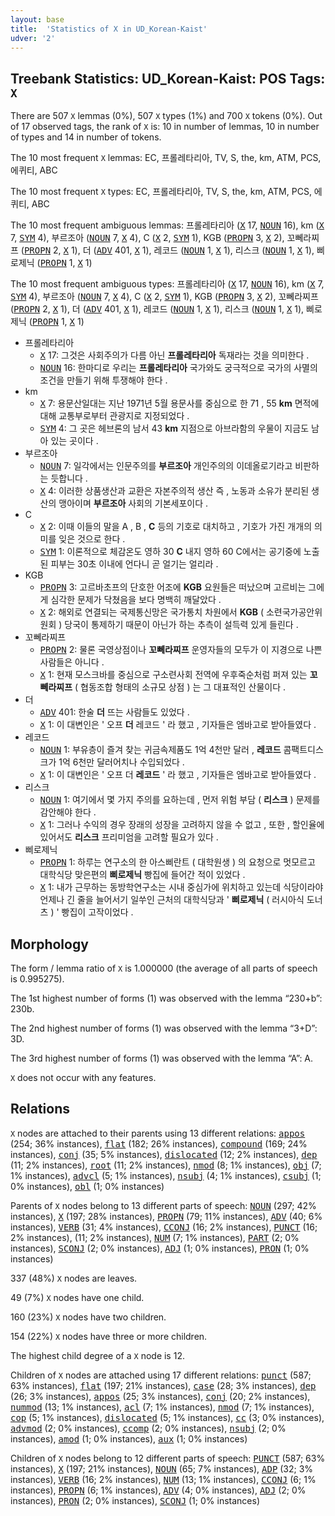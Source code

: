 ```yaml
---
layout: base
title:  'Statistics of X in UD_Korean-Kaist'
udver: '2'
---
```


## Treebank Statistics: UD_Korean-Kaist: POS Tags: `X`

There are 507 `X` lemmas (0%), 507 `X` types (1%) and 700 `X` tokens (0%).
Out of 17 observed tags, the rank of `X` is: 10 in number of lemmas, 10 in number of types and 14 in number of tokens.

The 10 most frequent `X` lemmas: EC, 프롤레타리아, TV, S, the, km, ATM, PCS, 에퀴티, ABC

The 10 most frequent `X` types:  EC, 프롤레타리아, TV, S, the, km, ATM, PCS, 에퀴티, ABC

The 10 most frequent ambiguous lemmas: 프롤레타리아 (<tt><a href="ko_kaist-pos-X.html">X</a></tt> 17, <tt><a href="ko_kaist-pos-NOUN.html">NOUN</a></tt> 16), km (<tt><a href="ko_kaist-pos-X.html">X</a></tt> 7, <tt><a href="ko_kaist-pos-SYM.html">SYM</a></tt> 4), 부르조아 (<tt><a href="ko_kaist-pos-NOUN.html">NOUN</a></tt> 7, <tt><a href="ko_kaist-pos-X.html">X</a></tt> 4), C (<tt><a href="ko_kaist-pos-X.html">X</a></tt> 2, <tt><a href="ko_kaist-pos-SYM.html">SYM</a></tt> 1), KGB (<tt><a href="ko_kaist-pos-PROPN.html">PROPN</a></tt> 3, <tt><a href="ko_kaist-pos-X.html">X</a></tt> 2), 꼬뻬라찌프 (<tt><a href="ko_kaist-pos-PROPN.html">PROPN</a></tt> 2, <tt><a href="ko_kaist-pos-X.html">X</a></tt> 1), 더 (<tt><a href="ko_kaist-pos-ADV.html">ADV</a></tt> 401, <tt><a href="ko_kaist-pos-X.html">X</a></tt> 1), 레코드 (<tt><a href="ko_kaist-pos-NOUN.html">NOUN</a></tt> 1, <tt><a href="ko_kaist-pos-X.html">X</a></tt> 1), 리스크 (<tt><a href="ko_kaist-pos-NOUN.html">NOUN</a></tt> 1, <tt><a href="ko_kaist-pos-X.html">X</a></tt> 1), 삐로제닉 (<tt><a href="ko_kaist-pos-PROPN.html">PROPN</a></tt> 1, <tt><a href="ko_kaist-pos-X.html">X</a></tt> 1)

The 10 most frequent ambiguous types:  프롤레타리아 (<tt><a href="ko_kaist-pos-X.html">X</a></tt> 17, <tt><a href="ko_kaist-pos-NOUN.html">NOUN</a></tt> 16), km (<tt><a href="ko_kaist-pos-X.html">X</a></tt> 7, <tt><a href="ko_kaist-pos-SYM.html">SYM</a></tt> 4), 부르조아 (<tt><a href="ko_kaist-pos-NOUN.html">NOUN</a></tt> 7, <tt><a href="ko_kaist-pos-X.html">X</a></tt> 4), C (<tt><a href="ko_kaist-pos-X.html">X</a></tt> 2, <tt><a href="ko_kaist-pos-SYM.html">SYM</a></tt> 1), KGB (<tt><a href="ko_kaist-pos-PROPN.html">PROPN</a></tt> 3, <tt><a href="ko_kaist-pos-X.html">X</a></tt> 2), 꼬뻬라찌프 (<tt><a href="ko_kaist-pos-PROPN.html">PROPN</a></tt> 2, <tt><a href="ko_kaist-pos-X.html">X</a></tt> 1), 더 (<tt><a href="ko_kaist-pos-ADV.html">ADV</a></tt> 401, <tt><a href="ko_kaist-pos-X.html">X</a></tt> 1), 레코드 (<tt><a href="ko_kaist-pos-NOUN.html">NOUN</a></tt> 1, <tt><a href="ko_kaist-pos-X.html">X</a></tt> 1), 리스크 (<tt><a href="ko_kaist-pos-NOUN.html">NOUN</a></tt> 1, <tt><a href="ko_kaist-pos-X.html">X</a></tt> 1), 삐로제닉 (<tt><a href="ko_kaist-pos-PROPN.html">PROPN</a></tt> 1, <tt><a href="ko_kaist-pos-X.html">X</a></tt> 1)


* 프롤레타리아
  * <tt><a href="ko_kaist-pos-X.html">X</a></tt> 17: 그것은 사회주의가 다름 아닌 <b>프롤레타리아</b> 독재라는 것을 의미한다 .
  * <tt><a href="ko_kaist-pos-NOUN.html">NOUN</a></tt> 16: 한마디로 우리는 <b>프롤레타리아</b> 국가와도 궁극적으로 국가의 사멸의 조건을 만들기 위해 투쟁해야 한다 .
* km
  * <tt><a href="ko_kaist-pos-X.html">X</a></tt> 7: 용문산일대는 지난 1971년 5월 용문사를 중심으로 한 71 , 55 <b>km</b> 면적에 대해 교통부로부터 관광지로 지정되었다 .
  * <tt><a href="ko_kaist-pos-SYM.html">SYM</a></tt> 4: 그 곳은 헤브론의 남서 43 <b>km</b> 지점으로 아브라함의 우물이 지금도 남아 있는 곳이다 .
* 부르조아
  * <tt><a href="ko_kaist-pos-NOUN.html">NOUN</a></tt> 7: 일각에서는 인문주의를 <b>부르조아</b> 개인주의의 이데올로기라고 비판하는 듯합니다 .
  * <tt><a href="ko_kaist-pos-X.html">X</a></tt> 4: 이러한 상품생산과 교환은 자본주의적 생산 즉 , 노동과 소유가 분리된 생산의 맹아이며 <b>부르조아</b> 사회의 기본세포이다 .
* C
  * <tt><a href="ko_kaist-pos-X.html">X</a></tt> 2: 이때 이들의 말을 A , B , <b>C</b> 등의 기호로 대치하고 , 기호가 가진 개개의 의미를 잊은 것으로 한다 .
  * <tt><a href="ko_kaist-pos-SYM.html">SYM</a></tt> 1: 이론적으로 체감온도 영하 30 <b>C</b> 내지 영하 60 C에서는 공기중에 노출된 피부는 30초 이내에 언다니 곧 얼기는 얼리라 .
* KGB
  * <tt><a href="ko_kaist-pos-PROPN.html">PROPN</a></tt> 3: 고르바초프의 단호한 어조에 <b>KGB</b> 요원들은 떠났으며 고르비는 그에게 심각한 문제가 닥쳤음을 보다 명백히 깨달았다 .
  * <tt><a href="ko_kaist-pos-X.html">X</a></tt> 2: 해외로 연결되는 국제통신망은 국가통치 차원에서 <b>KGB</b> ( 소련국가공안위원회 ) 당국이 통제하기 때문이 아닌가 하는 추측이 설득력 있게 들린다 .
* 꼬뻬라찌프
  * <tt><a href="ko_kaist-pos-PROPN.html">PROPN</a></tt> 2: 물론 국영상점이나 <b>꼬뻬라찌프</b> 운영자들의 모두가 이 지경으로 나쁜 사람들은 아니다 .
  * <tt><a href="ko_kaist-pos-X.html">X</a></tt> 1: 현재 모스크바를 중심으로 구소련사회 전역에 우후죽순처럼 퍼져 있는 <b>꼬뻬라찌프</b> ( 협동조합 형태의 소규모 상점 ) 는 그 대표적인 산물이다 .
* 더
  * <tt><a href="ko_kaist-pos-ADV.html">ADV</a></tt> 401: 한술 <b>더</b> 뜨는 사람들도 있었다 .
  * <tt><a href="ko_kaist-pos-X.html">X</a></tt> 1: 이 대변인은 ' 오프 <b>더</b> 레코드 ' 라 했고 , 기자들은 엠바고로 받아들였다 .
* 레코드
  * <tt><a href="ko_kaist-pos-NOUN.html">NOUN</a></tt> 1: 부유층이 즐겨 찾는 귀금속제품도 1억 4천만 달러 , <b>레코드</b> 콤팩트디스크가 1억 6천만 달러어치나 수입되었다 .
  * <tt><a href="ko_kaist-pos-X.html">X</a></tt> 1: 이 대변인은 ' 오프 더 <b>레코드</b> ' 라 했고 , 기자들은 엠바고로 받아들였다 .
* 리스크
  * <tt><a href="ko_kaist-pos-NOUN.html">NOUN</a></tt> 1: 여기에서 몇 가지 주의를 요하는데 , 먼저 위험 부담 ( <b>리스크</b> ) 문제를 감안해야 한다 .
  * <tt><a href="ko_kaist-pos-X.html">X</a></tt> 1: 그러나 수익의 경우 장래의 성장을 고려하지 않을 수 없고 , 또한 , 할인율에 있어서도 <b>리스크</b> 프리미엄을 고려할 필요가 있다 .
* 삐로제닉
  * <tt><a href="ko_kaist-pos-PROPN.html">PROPN</a></tt> 1: 하루는 연구소의 한 아스삐란트 ( 대학원생 ) 의 요청으로 멋모르고 대학식당 맞은편의 <b>삐로제닉</b> 빵집에 들어간 적이 있었다 .
  * <tt><a href="ko_kaist-pos-X.html">X</a></tt> 1: 내가 근무하는 동방학연구소는 시내 중심가에 위치하고 있는데 식당이라야 언제나 긴 줄을 늘어서기 일쑤인 근처의 대학식당과 ' <b>삐로제닉</b> ( 러시아식 도너츠 ) ' 빵집이 고작이었다 .

## Morphology

The form / lemma ratio of `X` is 1.000000 (the average of all parts of speech is 0.995275).

The 1st highest number of forms (1) was observed with the lemma “230+b”: 230b.

The 2nd highest number of forms (1) was observed with the lemma “3+D”: 3D.

The 3rd highest number of forms (1) was observed with the lemma “A”: A.

`X` does not occur with any features.


## Relations

`X` nodes are attached to their parents using 13 different relations: <tt><a href="ko_kaist-dep-appos.html">appos</a></tt> (254; 36% instances), <tt><a href="ko_kaist-dep-flat.html">flat</a></tt> (182; 26% instances), <tt><a href="ko_kaist-dep-compound.html">compound</a></tt> (169; 24% instances), <tt><a href="ko_kaist-dep-conj.html">conj</a></tt> (35; 5% instances), <tt><a href="ko_kaist-dep-dislocated.html">dislocated</a></tt> (12; 2% instances), <tt><a href="ko_kaist-dep-dep.html">dep</a></tt> (11; 2% instances), <tt><a href="ko_kaist-dep-root.html">root</a></tt> (11; 2% instances), <tt><a href="ko_kaist-dep-nmod.html">nmod</a></tt> (8; 1% instances), <tt><a href="ko_kaist-dep-obj.html">obj</a></tt> (7; 1% instances), <tt><a href="ko_kaist-dep-advcl.html">advcl</a></tt> (5; 1% instances), <tt><a href="ko_kaist-dep-nsubj.html">nsubj</a></tt> (4; 1% instances), <tt><a href="ko_kaist-dep-csubj.html">csubj</a></tt> (1; 0% instances), <tt><a href="ko_kaist-dep-obl.html">obl</a></tt> (1; 0% instances)

Parents of `X` nodes belong to 13 different parts of speech: <tt><a href="ko_kaist-pos-NOUN.html">NOUN</a></tt> (297; 42% instances), <tt><a href="ko_kaist-pos-X.html">X</a></tt> (197; 28% instances), <tt><a href="ko_kaist-pos-PROPN.html">PROPN</a></tt> (79; 11% instances), <tt><a href="ko_kaist-pos-ADV.html">ADV</a></tt> (40; 6% instances), <tt><a href="ko_kaist-pos-VERB.html">VERB</a></tt> (31; 4% instances), <tt><a href="ko_kaist-pos-CCONJ.html">CCONJ</a></tt> (16; 2% instances), <tt><a href="ko_kaist-pos-PUNCT.html">PUNCT</a></tt> (16; 2% instances),  (11; 2% instances), <tt><a href="ko_kaist-pos-NUM.html">NUM</a></tt> (7; 1% instances), <tt><a href="ko_kaist-pos-PART.html">PART</a></tt> (2; 0% instances), <tt><a href="ko_kaist-pos-SCONJ.html">SCONJ</a></tt> (2; 0% instances), <tt><a href="ko_kaist-pos-ADJ.html">ADJ</a></tt> (1; 0% instances), <tt><a href="ko_kaist-pos-PRON.html">PRON</a></tt> (1; 0% instances)

337 (48%) `X` nodes are leaves.

49 (7%) `X` nodes have one child.

160 (23%) `X` nodes have two children.

154 (22%) `X` nodes have three or more children.

The highest child degree of a `X` node is 12.

Children of `X` nodes are attached using 17 different relations: <tt><a href="ko_kaist-dep-punct.html">punct</a></tt> (587; 63% instances), <tt><a href="ko_kaist-dep-flat.html">flat</a></tt> (197; 21% instances), <tt><a href="ko_kaist-dep-case.html">case</a></tt> (28; 3% instances), <tt><a href="ko_kaist-dep-dep.html">dep</a></tt> (26; 3% instances), <tt><a href="ko_kaist-dep-appos.html">appos</a></tt> (25; 3% instances), <tt><a href="ko_kaist-dep-conj.html">conj</a></tt> (20; 2% instances), <tt><a href="ko_kaist-dep-nummod.html">nummod</a></tt> (13; 1% instances), <tt><a href="ko_kaist-dep-acl.html">acl</a></tt> (7; 1% instances), <tt><a href="ko_kaist-dep-nmod.html">nmod</a></tt> (7; 1% instances), <tt><a href="ko_kaist-dep-cop.html">cop</a></tt> (5; 1% instances), <tt><a href="ko_kaist-dep-dislocated.html">dislocated</a></tt> (5; 1% instances), <tt><a href="ko_kaist-dep-cc.html">cc</a></tt> (3; 0% instances), <tt><a href="ko_kaist-dep-advmod.html">advmod</a></tt> (2; 0% instances), <tt><a href="ko_kaist-dep-ccomp.html">ccomp</a></tt> (2; 0% instances), <tt><a href="ko_kaist-dep-nsubj.html">nsubj</a></tt> (2; 0% instances), <tt><a href="ko_kaist-dep-amod.html">amod</a></tt> (1; 0% instances), <tt><a href="ko_kaist-dep-aux.html">aux</a></tt> (1; 0% instances)

Children of `X` nodes belong to 12 different parts of speech: <tt><a href="ko_kaist-pos-PUNCT.html">PUNCT</a></tt> (587; 63% instances), <tt><a href="ko_kaist-pos-X.html">X</a></tt> (197; 21% instances), <tt><a href="ko_kaist-pos-NOUN.html">NOUN</a></tt> (65; 7% instances), <tt><a href="ko_kaist-pos-ADP.html">ADP</a></tt> (32; 3% instances), <tt><a href="ko_kaist-pos-VERB.html">VERB</a></tt> (16; 2% instances), <tt><a href="ko_kaist-pos-NUM.html">NUM</a></tt> (13; 1% instances), <tt><a href="ko_kaist-pos-CCONJ.html">CCONJ</a></tt> (6; 1% instances), <tt><a href="ko_kaist-pos-PROPN.html">PROPN</a></tt> (6; 1% instances), <tt><a href="ko_kaist-pos-ADV.html">ADV</a></tt> (4; 0% instances), <tt><a href="ko_kaist-pos-ADJ.html">ADJ</a></tt> (2; 0% instances), <tt><a href="ko_kaist-pos-PRON.html">PRON</a></tt> (2; 0% instances), <tt><a href="ko_kaist-pos-SCONJ.html">SCONJ</a></tt> (1; 0% instances)

